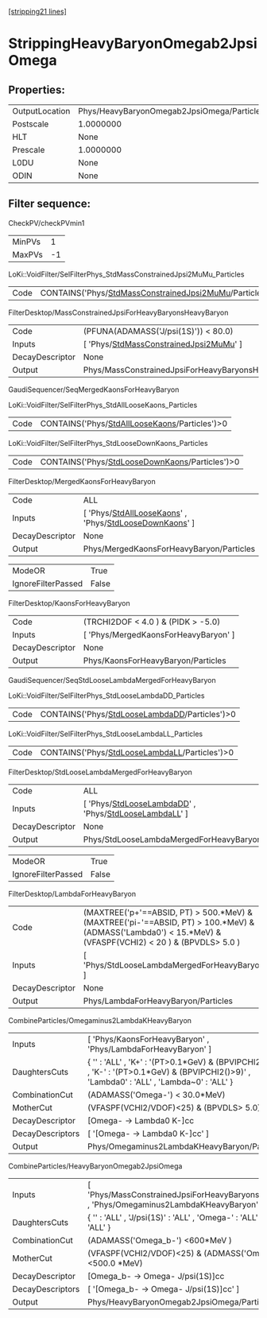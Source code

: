 [[stripping21 lines]](./stripping21-index)

# StrippingHeavyBaryonOmegab2JpsiOmega

## Properties:

|                |                                            |
|----------------|--------------------------------------------|
| OutputLocation | Phys/HeavyBaryonOmegab2JpsiOmega/Particles |
| Postscale      | 1.0000000                                  |
| HLT            | None                                       |
| Prescale       | 1.0000000                                  |
| L0DU           | None                                       |
| ODIN           | None                                       |

## Filter sequence:

CheckPV/checkPVmin1

|        |     |
|--------|-----|
| MinPVs | 1   |
| MaxPVs | -1  |

LoKi::VoidFilter/SelFilterPhys_StdMassConstrainedJpsi2MuMu_Particles

|      |                                                                                                                        |
|------|------------------------------------------------------------------------------------------------------------------------|
| Code | CONTAINS('Phys/[StdMassConstrainedJpsi2MuMu](./stripping21-commonparticles-stdmassconstrainedjpsi2mumu)/Particles')\>0 |

FilterDesktop/MassConstrainedJpsiForHeavyBaryonsHeavyBaryon

|                 |                                                                                                       |
|-----------------|-------------------------------------------------------------------------------------------------------|
| Code            | (PFUNA(ADAMASS('J/psi(1S)')) \< 80.0)                                                                 |
| Inputs          | [ 'Phys/[StdMassConstrainedJpsi2MuMu](./stripping21-commonparticles-stdmassconstrainedjpsi2mumu)' ] |
| DecayDescriptor | None                                                                                                  |
| Output          | Phys/MassConstrainedJpsiForHeavyBaryonsHeavyBaryon/Particles                                          |

GaudiSequencer/SeqMergedKaonsForHeavyBaryon

LoKi::VoidFilter/SelFilterPhys_StdAllLooseKaons_Particles

|      |                                                                                                  |
|------|--------------------------------------------------------------------------------------------------|
| Code | CONTAINS('Phys/[StdAllLooseKaons](./stripping21-commonparticles-stdallloosekaons)/Particles')\>0 |

LoKi::VoidFilter/SelFilterPhys_StdLooseDownKaons_Particles

|      |                                                                                                    |
|------|----------------------------------------------------------------------------------------------------|
| Code | CONTAINS('Phys/[StdLooseDownKaons](./stripping21-commonparticles-stdloosedownkaons)/Particles')\>0 |

FilterDesktop/MergedKaonsForHeavyBaryon

|                 |                                                                                                                                                               |
|-----------------|---------------------------------------------------------------------------------------------------------------------------------------------------------------|
| Code            | ALL                                                                                                                                                           |
| Inputs          | [ 'Phys/[StdAllLooseKaons](./stripping21-commonparticles-stdallloosekaons)' , 'Phys/[StdLooseDownKaons](./stripping21-commonparticles-stdloosedownkaons)' ] |
| DecayDescriptor | None                                                                                                                                                          |
| Output          | Phys/MergedKaonsForHeavyBaryon/Particles                                                                                                                      |

|                    |       |
|--------------------|-------|
| ModeOR             | True  |
| IgnoreFilterPassed | False |

FilterDesktop/KaonsForHeavyBaryon

|                 |                                        |
|-----------------|----------------------------------------|
| Code            | (TRCHI2DOF \< 4.0 ) & (PIDK \> -5.0)   |
| Inputs          | [ 'Phys/MergedKaonsForHeavyBaryon' ] |
| DecayDescriptor | None                                   |
| Output          | Phys/KaonsForHeavyBaryon/Particles     |

GaudiSequencer/SeqStdLooseLambdaMergedForHeavyBaryon

LoKi::VoidFilter/SelFilterPhys_StdLooseLambdaDD_Particles

|      |                                                                                                  |
|------|--------------------------------------------------------------------------------------------------|
| Code | CONTAINS('Phys/[StdLooseLambdaDD](./stripping21-commonparticles-stdlooselambdadd)/Particles')\>0 |

LoKi::VoidFilter/SelFilterPhys_StdLooseLambdaLL_Particles

|      |                                                                                                  |
|------|--------------------------------------------------------------------------------------------------|
| Code | CONTAINS('Phys/[StdLooseLambdaLL](./stripping21-commonparticles-stdlooselambdall)/Particles')\>0 |

FilterDesktop/StdLooseLambdaMergedForHeavyBaryon

|                 |                                                                                                                                                             |
|-----------------|-------------------------------------------------------------------------------------------------------------------------------------------------------------|
| Code            | ALL                                                                                                                                                         |
| Inputs          | [ 'Phys/[StdLooseLambdaDD](./stripping21-commonparticles-stdlooselambdadd)' , 'Phys/[StdLooseLambdaLL](./stripping21-commonparticles-stdlooselambdall)' ] |
| DecayDescriptor | None                                                                                                                                                        |
| Output          | Phys/StdLooseLambdaMergedForHeavyBaryon/Particles                                                                                                           |

|                    |       |
|--------------------|-------|
| ModeOR             | True  |
| IgnoreFilterPassed | False |

FilterDesktop/LambdaForHeavyBaryon

|                 |                                                                                                                                                                 |
|-----------------|-----------------------------------------------------------------------------------------------------------------------------------------------------------------|
| Code            | (MAXTREE('p+'==ABSID, PT) \> 500.\*MeV) & (MAXTREE('pi-'==ABSID, PT) \> 100.\*MeV) & (ADMASS('Lambda0') \< 15.\*MeV) & (VFASPF(VCHI2) \< 20 ) & (BPVDLS\> 5.0 ) |
| Inputs          | [ 'Phys/StdLooseLambdaMergedForHeavyBaryon' ]                                                                                                                 |
| DecayDescriptor | None                                                                                                                                                            |
| Output          | Phys/LambdaForHeavyBaryon/Particles                                                                                                                             |

CombineParticles/Omegaminus2LambdaKHeavyBaryon

|                  |                                                                                                                                                   |
|------------------|---------------------------------------------------------------------------------------------------------------------------------------------------|
| Inputs           | [ 'Phys/KaonsForHeavyBaryon' , 'Phys/LambdaForHeavyBaryon' ]                                                                                    |
| DaughtersCuts    | { '' : 'ALL' , 'K+' : '(PT\>0.1\*GeV) & (BPVIPCHI2()\>9)' , 'K-' : '(PT\>0.1\*GeV) & (BPVIPCHI2()\>9)' , 'Lambda0' : 'ALL' , 'Lambda~0' : 'ALL' } |
| CombinationCut   | (ADAMASS('Omega-') \< 30.0\*MeV)                                                                                                                  |
| MotherCut        | (VFASPF(VCHI2/VDOF)\<25) & (BPVDLS\> 5.0)                                                                                                         |
| DecayDescriptor  | [Omega- -\> Lambda0 K-]cc                                                                                                                       |
| DecayDescriptors | [ '[Omega- -\> Lambda0 K-]cc' ]                                                                                                               |
| Output           | Phys/Omegaminus2LambdaKHeavyBaryon/Particles                                                                                                      |

CombineParticles/HeavyBaryonOmegab2JpsiOmega

|                  |                                                                                                   |
|------------------|---------------------------------------------------------------------------------------------------|
| Inputs           | [ 'Phys/MassConstrainedJpsiForHeavyBaryonsHeavyBaryon' , 'Phys/Omegaminus2LambdaKHeavyBaryon' ] |
| DaughtersCuts    | { '' : 'ALL' , 'J/psi(1S)' : 'ALL' , 'Omega-' : 'ALL' , 'Omega~+' : 'ALL' }                       |
| CombinationCut   | (ADAMASS('Omega_b-') \<600\*MeV )                                                                 |
| MotherCut        | (VFASPF(VCHI2/VDOF)\<25) & (ADMASS('Omega_b-') \<500.0 \*MeV)                                     |
| DecayDescriptor  | [Omega_b- -\> Omega- J/psi(1S)]cc                                                               |
| DecayDescriptors | [ '[Omega_b- -\> Omega- J/psi(1S)]cc' ]                                                       |
| Output           | Phys/HeavyBaryonOmegab2JpsiOmega/Particles                                                        |
